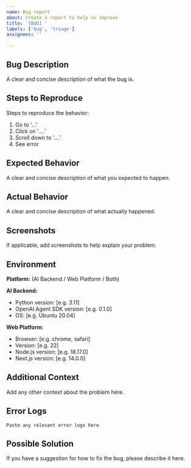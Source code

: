 ```yaml
---
name: Bug report
about: Create a report to help us improve
title: '[BUG] '
labels: ['bug', 'triage']
assignees: ''

---
```


## Bug Description
A clear and concise description of what the bug is.

## Steps to Reproduce
Steps to reproduce the behavior:
1. Go to '...'
2. Click on '....'
3. Scroll down to '....'
4. See error

## Expected Behavior
A clear and concise description of what you expected to happen.

## Actual Behavior
A clear and concise description of what actually happened.

## Screenshots
If applicable, add screenshots to help explain your problem.

## Environment
**Platform:** (AI Backend / Web Platform / Both)

**AI Backend:**
- Python version: [e.g. 3.11]
- OpenAI Agent SDK version: [e.g. 0.1.0]
- OS: [e.g. Ubuntu 20.04]

**Web Platform:**
- Browser: [e.g. chrome, safari]
- Version: [e.g. 22]
- Node.js version: [e.g. 18.17.0]
- Next.js version: [e.g. 14.0.0]

## Additional Context
Add any other context about the problem here.

## Error Logs
```
Paste any relevant error logs here
```

## Possible Solution
If you have a suggestion for how to fix the bug, please describe it here. 